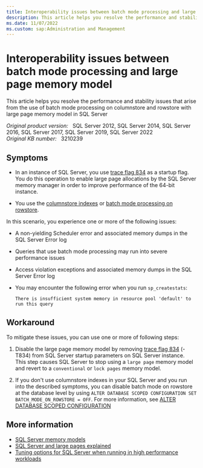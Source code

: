 ```yaml
---
title: Interoperability issues between batch mode processing and large page memory model
description: This article helps you resolve the performance and stability issues that arise from the use of batch mode processing on columnstore and rowstore with large page memory model in SQL Server.
ms.date: 11/07/2022
ms.custom: sap:Administration and Management
---
```

# Interoperability issues between batch mode processing and large page memory model

This article helps you resolve the performance and stability issues that arise from the use of batch mode processing on columnstore and rowstore with large page memory model in SQL Server

_Original product version:_ &nbsp; SQL Server 2012, SQL Server 2014, SQL Server 2016, SQL Server 2017, SQL Server 2019, SQL Server 2022  
_Original KB number:_ &nbsp; 3210239

## Symptoms

- In an instance of SQL Server, you use [trace flag 834](/sql/t-sql/database-console-commands/dbcc-traceon-trace-flags-transact-sql#tf834) as a startup flag. You do this operation to enable large page allocations by the SQL Server memory manager in order to improve performance of the 64-bit instance.

- You use the [columnstore indexes](/sql/relational-databases/indexes/columnstore-indexes-overview) or [batch mode processing on rowstore](/sql/relational-databases/performance/intelligent-query-processing-details#batch-mode-on-rowstore).

In this scenario, you experience one or more of the following issues:

- A non-yielding Scheduler error and associated memory dumps in the SQL Server Error log
- Queries that use batch mode processing may run into severe performance issues
- Access violation exceptions and associated memory dumps in the SQL Server Error log
- You may encounter the following error when you run `sp_createstats`:

   ```output
   There is insufficient system memory in resource pool 'default' to run this query
   ```

## Workaround

To mitigate these issues, you can use one or more of following steps:

1. Disable the large page memory model by removing [trace flag 834](/sql/t-sql/database-console-commands/dbcc-traceon-trace-flags-transact-sql#tf834) (-T834) from SQL Server startup parameters on SQL Server instance. This step causes SQL Server to stop using a `large page` memory model and revert to a `conventional` or `lock pages` memory model.

1. If you don't use columnstore indexes in your SQL Server and you run into the described symptoms, you can disable batch mode on rowstore at the database level by using `ALTER DATABASE SCOPED CONFIGURATION SET BATCH_MODE_ON_ROWSTORE = OFF`. For more information, see [ALTER DATABASE SCOPED CONFIGURATION](/sql/t-sql/statements/alter-database-scoped-configuration-transact-sql#batch_mode_on_rowstore---on--off-)

## More information

- [SQL Server memory models](/archive/blogs/sql_pfe_blog/sql-server-memory-models-part-i)
- [SQL Server and large pages explained](/archive/blogs/psssql/sql-server-and-large-pages-explained)
- [Tuning options for SQL Server when running in high performance workloads](https://support.microsoft.com/help/920093)
